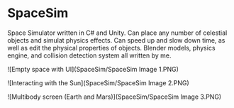 # SpaceSim
Space Simulator written in C# and Unity. Can place any number of celestial objects and simulat physics effects. Can speed up and slow down time, as well as edit the physical properties of objects. Blender models, physics engine, and collision detection system all written by me.

![Empty space with UI](SpaceSim/SpaceSim Image 1.PNG)

![Interacting with the Sun](SpaceSim/SpaceSim Image 2.PNG)

![Multibody screen (Earth and Mars)](SpaceSim/SpaceSim Image 3.PNG)
